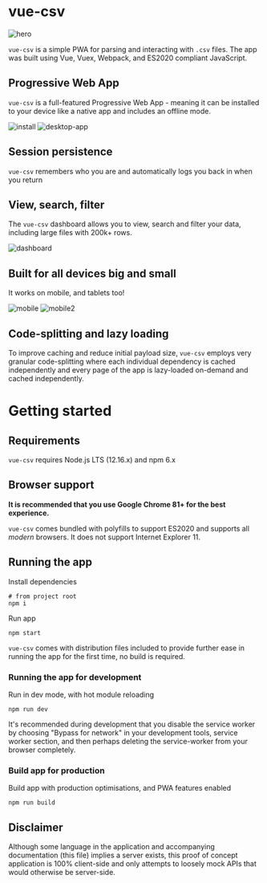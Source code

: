 # vue-csv

![hero](https://i.gyazo.com/14ae6ac16db1c49ccd2e042099aff951.gif)

`vue-csv` is a simple PWA for parsing and interacting with `.csv` files. The app was built using Vue, Vuex, Webpack, and ES2020 compliant JavaScript. 

## Progressive Web App 
`vue-csv` is a full-featured Progressive Web App - meaning it can be installed to your device like a native app and includes an offline mode.

![install](https://i.imgur.com/hX3GAtU.png)
![desktop-app](https://i.imgur.com/g5DhaP6.png)

## Session persistence
`vue-csv` remembers who you are and automatically logs you back in when you return

## View, search, filter
The `vue-csv` dashboard allows you to view, search and filter your data, including large files with 200k+ rows.

![dashboard](https://i.imgur.com/UGgdMVb.png)

## Built for all devices big and small
It works on mobile, and tablets too!

![mobile](https://i.gyazo.com/101d9a026c772ad468e423961c116aca.gif) ![mobile2](https://i.gyazo.com/e5c19eea88d58dbee5b11eccfb073dcf.gif)

## Code-splitting and lazy loading
To improve caching and reduce initial payload size, `vue-csv` employs very granular code-splitting where each individual dependency is cached independently and every page of the app is lazy-loaded on-demand and cached independently.

# Getting started

## Requirements

`vue-csv` requires Node.js LTS (12.16.x) and npm 6.x

## Browser support

__It is recommended that you use Google Chrome 81+ for the best experience.__

`vue-csv` comes bundled with polyfills to support ES2020 and supports all _modern_ browsers. It does not support Internet Explorer 11.

## Running the app

Install dependencies
```
# from project root
npm i
```

Run app
```
npm start
```
`vue-csv` comes with distribution files included to provide further ease in running the app for the first time, no build is required.

### Running the app for development

Run in dev mode, with hot module reloading
```
npm run dev
```
It's recommended during development that you disable the service worker by choosing "Bypass for network" in your development tools, service worker section, and then perhaps deleting the service-worker from your browser completely.

### Build app for production

Build app with production optimisations, and PWA features enabled
```
npm run build
```

## Disclaimer
Although some language in the application and accompanying documentation (this file) implies a server exists, this proof of concept application is 100% client-side and only attempts to loosely mock APIs that would otherwise be server-side.